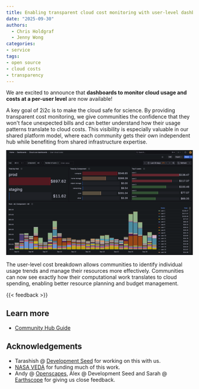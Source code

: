 ```yaml
---
title: Enabling transparent cloud cost monitoring with user-level dashboards
date: "2025-09-30"
authors:
  - Chris Holdgraf
  - Jenny Wong
categories:
- service
tags:
- open source
- cloud costs
- transparency
---
```


We are excited to announce that **dashboards to monitor cloud usage and costs at a per-user level** are now available!

A key goal of 2i2c is to make the cloud safe for science. By providing transparent cost monitoring, we give communities the confidence that they won't face unexpected bills and can better understand how their usage patterns translate to cloud costs. This visibility is especially valuable in our shared platform model, where each community gets their own independent hub while benefiting from shared infrastructure expertise.

![Cloud cost monitoring dashboard showing user-level usage and cost breakdowns](featured.png)

The user-level cost breakdown allows communities to identify individual usage trends and manage their resources more effectively. Communities can now see exactly how their computational work translates to cloud spending, enabling better resource planning and budget management.

{{< feedback >}}

## Learn more

- [Community Hub Guide](https://docs.2i2c.org/admin/howto/monitoring/cost-users/)

## Acknowledgements

- Tarashish @ [Development Seed](../../collaborators/devseed/) for working on this with us.
- [NASA VEDA](../../collaborators/nasa-veda/) for funding much of this work.
- Andy @ [Openscapes](../../collaborators/openscapes/), Alex @ Development Seed and Sarah @ [Earthscope](../../collaborators/earthscope/) for giving us close feedback.
